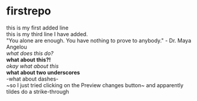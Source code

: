 # firstrepo
this is my first added line  
this is my third line I have added.  
"You alone are enough. You have nothing to prove to anybody." - Dr. Maya Angelou  
*what does this do?*  
**what about this?!**  
_okay what about this_  
__what about two underscores__  
-what about dashes-  
~so I just tried clicking on the Preview changes button~ and apparently tildes do a strike-through 

